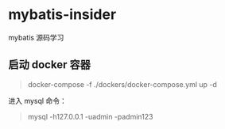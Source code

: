 # mybatis-insider

mybatis 源码学习

## 启动 docker 容器

> docker-compose -f ./dockers/docker-compose.yml up -d

进入 mysql 命令：

> mysql -h127.0.0.1 -uadmin -padmin123
